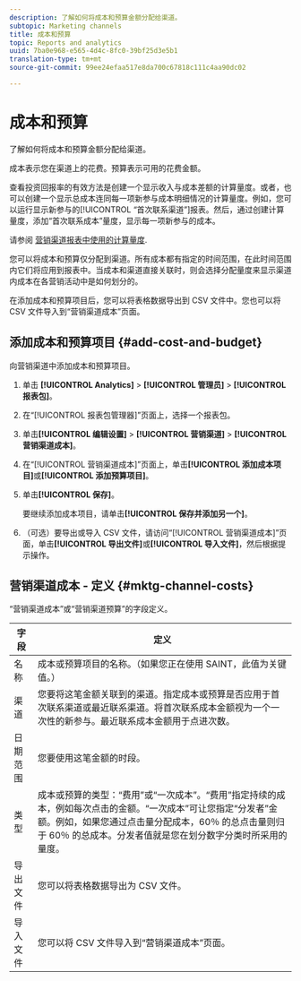 ```yaml
---
description: 了解如何将成本和预算金额分配给渠道。
subtopic: Marketing channels
title: 成本和预算
topic: Reports and analytics
uuid: 7ba0e968-e565-4d4c-8fc0-39bf25d3e5b1
translation-type: tm+mt
source-git-commit: 99ee24efaa517e8da700c67818c111c4aa90dc02

---
```



# 成本和预算

了解如何将成本和预算金额分配给渠道。

成本表示您在渠道上的花费。预算表示可用的花费金额。

查看投资回报率的有效方法是创建一个显示收入与成本差额的计算量度。或者，也可以创建一个显示总成本连同每一项新参与成本明细情况的计算量度。例如，您可以运行显示新参与的[!UICONTROL “首次联系渠道”]报表。然后，通过创建计算量度，添加“首次联系成本”量度，显示每一项新参与的成本。

请参阅 [营销渠道报表中使用的计算量度](/help/components/c-marketing-channels/c-channel-calc-metrics.md).

您可以将成本和预算仅分配到渠道。所有成本都有指定的时间范围，在此时间范围内它们将应用到报表中。当成本和渠道直接关联时，则会选择分配量度来显示渠道内成本在各营销活动中是如何划分的。

在添加成本和预算项目后，您可以将表格数据导出到 CSV 文件中。您也可以将 CSV 文件导入到“营销渠道成本”页面。

## 添加成本和预算项目 {#add-cost-and-budget}

向营销渠道中添加成本和预算项目。

1. 单击 **[!UICONTROL Analytics]** &gt; **[!UICONTROL 管理员]** &gt; **[!UICONTROL 报表包]**。
1. 在“[!UICONTROL 报表包管理器]”页面上，选择一个报表包。
1. 单击&#x200B;**[!UICONTROL 编辑设置]** &gt; **[!UICONTROL 营销渠道]** &gt; **[!UICONTROL 营销渠道成本]**。
1. 在“[!UICONTROL 营销渠道成本]”页面上，单击&#x200B;**[!UICONTROL 添加成本项目]**&#x200B;或&#x200B;**[!UICONTROL 添加预算项目]**。
1. 单击&#x200B;**[!UICONTROL 保存]**。

   要继续添加成本项目，请单击&#x200B;**[!UICONTROL 保存并添加另一个]**。

1. （可选）要导出或导入 CSV 文件，请访问“[!UICONTROL 营销渠道成本]”页面，单击&#x200B;**[!UICONTROL 导出文件]**&#x200B;或&#x200B;**[!UICONTROL 导入文件]**，然后根据提示操作。

## 营销渠道成本 - 定义 {#mktg-channel-costs}

“营销渠道成本”或“营销渠道预算”的字段定义。

| 字段 | 定义 |
|--- |--- |
| 名称 | 成本或预算项目的名称。（如果您正在使用 SAINT，此值为关键值。） |
| 渠道 | 您要将这笔金额关联到的渠道。指定成本或预算是否应用于首次联系渠道或最近联系渠道。将首次联系成本金额视为一个一次性的新参与。最近联系成本金额用于点进次数。 |
| 日期范围 | 您要使用这笔金额的时段。 |
| 类型 | 成本或预算的类型：“费用”或“一次成本”。“费用”指定持续的成本，例如每次点击的金额。“一次成本”可让您指定“分发者”金额。例如，如果您通过点击量分配成本，60％ 的总点击量则归于 60％ 的总成本。分发者值就是您在划分数字分类时所采用的量度。 |
| 导出文件 | 您可以将表格数据导出为 CSV 文件。 |
| 导入文件 | 您可以将 CSV 文件导入到“营销渠道成本”页面。 |
